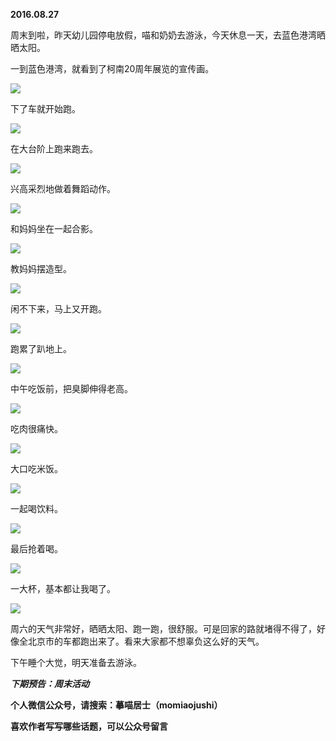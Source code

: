 
          
            
**2016.08.27**

周末到啦，昨天幼儿园停电放假，喵和奶奶去游泳，今天休息一天，去蓝色港湾晒晒太阳。

一到蓝色港湾，就看到了柯南20周年展览的宣传画。




![](//upload-images.jianshu.io/upload_images/51001-9ac66cd0e3f251a4.jpg)




下了车就开始跑。




![](//upload-images.jianshu.io/upload_images/51001-ebfa983611e7f6af.jpg)




在大台阶上跑来跑去。




![](//upload-images.jianshu.io/upload_images/51001-253c22046b57c423.jpg)




兴高采烈地做着舞蹈动作。




![](//upload-images.jianshu.io/upload_images/51001-e8f91ca33c65ef21.jpg)




和妈妈坐在一起合影。




![](//upload-images.jianshu.io/upload_images/51001-96f40e4a0ad061c1.jpg)




教妈妈摆造型。




![](//upload-images.jianshu.io/upload_images/51001-f9c75be37f748490.jpg)




闲不下来，马上又开跑。




![](//upload-images.jianshu.io/upload_images/51001-a6dbbe54c8ed1b0a.jpg)




跑累了趴地上。




![](//upload-images.jianshu.io/upload_images/51001-e906337e5deaf63f.jpg)




中午吃饭前，把臭脚伸得老高。




![](//upload-images.jianshu.io/upload_images/51001-bd55ecaf7ee88a28.jpg)




吃肉很痛快。




![](//upload-images.jianshu.io/upload_images/51001-68ef09eac856cbcd.jpg)




大口吃米饭。




![](//upload-images.jianshu.io/upload_images/51001-3c7195648ef8b498.jpg)




一起喝饮料。




![](//upload-images.jianshu.io/upload_images/51001-773010222d17cf5d.jpg)




最后抢着喝。




![](//upload-images.jianshu.io/upload_images/51001-10d9c688f4768ab2.jpg)




一大杯，基本都让我喝了。




![](//upload-images.jianshu.io/upload_images/51001-13cdaf6e4544e717.jpg)




周六的天气非常好，晒晒太阳、跑一跑，很舒服。可是回家的路就堵得不得了，好像全北京市的车都跑出来了。看来大家都不想辜负这么好的天气。

下午睡个大觉，明天准备去游泳。


***下期预告：周末活动***


**个人微信公众号，请搜索：摹喵居士（momiaojushi）**

**喜欢作者写写哪些话题，可以公众号留言**

          
        